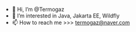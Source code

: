 - 👋 Hi, I’m @Termogaz
- 👀 I’m interested in Java, Jakarta EE, Wildfly
- 📫 How to reach me >>> termogaz@naver.com

<!---
Termogaz/Termogaz is a ✨ special ✨ repository because its `README.md` (this file) appears on your GitHub profile.
You can click the Preview link to take a look at your changes.
--->
